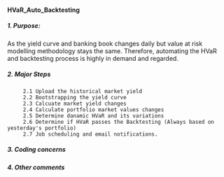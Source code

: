 #### HVaR_Auto_Backtesting
##### 1. Purpose:
As the yield curve and banking book changes daily but value at risk modelling methodology stays the same. Therefore, automating the HVaR and backtesting process is highly in demand and regarded. 
##### 2. Major Steps
         2.1 Upload the historical market yield
         2.2 Bootstrapping the yield curve
         2.3 Calcuate market yield changes
         2.4 Calculate portfolio market values changes
         2.5 Determine danamic HVaR and its variations
         2.6 Determine if HVaR passes the Backtesting (Always based on yesterday's portfolio)
         2.7 Job scheduling and email notifications.
       
##### 3. Coding concerns
##### 4. Other comments
